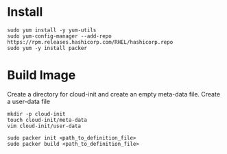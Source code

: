 # Install
```
sudo yum install -y yum-utils
sudo yum-config-manager --add-repo https://rpm.releases.hashicorp.com/RHEL/hashicorp.repo
sudo yum -y install packer
```

# Build Image
Create a directory for cloud-init and create an empty meta-data file.  Create a user-data file
```
mkdir -p cloud-init
touch cloud-init/meta-data
vim cloud-init/user-data
```
```
sudo packer init <path_to_definition_file>
sudo packer build <path_to_definition_file>
```
